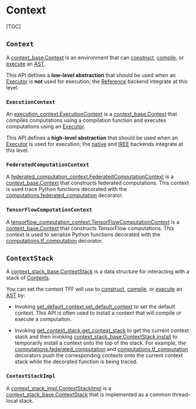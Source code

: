 # Context

[TOC]

## `Context`

A
[context_base.Context](https://github.com/tensorflow/federated/blob/master/tensorflow_federated/python/core/impl/context_stack/context_base.py)
is an environment that can [construct](tracing.md), [compile](compilation.md),
or [execute](execution.md) an [AST](compilation.md#ast).

This API defines a **low-level abstraction** that should be used when an
[Executor](execution.md#executor) is **not** used for execution; the
[Reference](backend.md#reference) backend integrate at this level.

### `ExecutionContext`

An
[execution_context.ExecutionContext](https://github.com/tensorflow/federated/blob/master/tensorflow_federated/python/core/impl/executors/execution_context.py)
is a
[context_base.Context](https://github.com/tensorflow/federated/blob/master/tensorflow_federated/python/core/impl/context_stack/context_base.py)
that compiles computations using a compilation function and executes
computations using an [Executor](execution.md#executor).

This API defines a **high-level abstraction** that should be used when an
[Executor](execution.md#executor) is used for execution; the
[native](backend.md#native) and [IREE](backend.md#iree) backends integrate at
this level.

### `FederatedComputationContext`

A
[federated_computation_context.FederatedComputationContext](https://github.com/tensorflow/federated/blob/master/tensorflow_federated/python/core/impl/federated_context/federated_computation_context.py)
is a
[context_base.Context](https://github.com/tensorflow/federated/blob/master/tensorflow_federated/python/core/impl/context_stack/context_base.py)
that constructs federated computations. This context is used trace Python
functions decorated with the
[computations.federated_computation](https://github.com/tensorflow/federated/blob/master/tensorflow_federated/python/core/api/computations.py)
decorator.

### `TensorFlowComputationContext`

A
[tensorflow_computation_context.TensorFlowComputationContext](https://github.com/tensorflow/federated/blob/master/tensorflow_federated/python/core/impl/tensorflow_context/tensorflow_computation_context.py)
is a
[context_base.Context](https://github.com/tensorflow/federated/blob/master/tensorflow_federated/python/core/impl/context_stack/context_base.py)
that constructs TensorFlow computations. This context is used to serialize
Python functions decorated with the
[computations.tf_computation](https://github.com/tensorflow/federated/blob/master/tensorflow_federated/python/core/api/computations.py)
decorator.

## `ContextStack`

A
[context_stack_base.ContextStack](https://github.com/tensorflow/federated/blob/master/tensorflow_federated/python/core/impl/context_stack/context_stack_base.py)
is a data structure for interacting with a stack of [Contexts](#context).

You can set the context TFF will use to [construct](tracing.md),
[compile](compilation.md), or [execute](execution.md) an
[AST](compilation.md#ast) by:

*   Invoking
    [set_default_context.set_default_context](https://github.com/tensorflow/federated/blob/master/tensorflow_federated/python/core/impl/context_stack/set_default_context.py)
    to set the default context. This API is often used to install a context that
    will compile or execute a computaiton.

*   Invoking
    [get_context_stack.get_context_stack](https://github.com/tensorflow/federated/blob/master/tensorflow_federated/python/core/impl/context_stack/get_context_stack.py)
    to get the current context stack and then invoking
    [context_stack_base.ContextStack.install](https://github.com/tensorflow/federated/blob/master/tensorflow_federated/python/core/impl/context_stack/context_stack_base.py)
    to temporarily install a context onto the top of the stack. For example, the
    [computations.federated_computation](https://github.com/tensorflow/federated/blob/master/tensorflow_federated/python/core/api/computations.py)
    and
    [computations.tf_computation](https://github.com/tensorflow/federated/blob/master/tensorflow_federated/python/core/api/computations.py)
    decorators push the corresponding contexts onto the current context stack
    while the decorated function is being traced.

### `ContextStackImpl`

A
[context_stack_impl.ContextStackImpl](https://github.com/tensorflow/federated/blob/master/tensorflow_federated/python/core/impl/context_stack/context_stack_impl.py)
is a
[context_stack_base.ContextStack](https://github.com/tensorflow/federated/blob/master/tensorflow_federated/python/core/impl/context_stack/context_stack_base.py)
that is implemented as a common thread-local stack.
